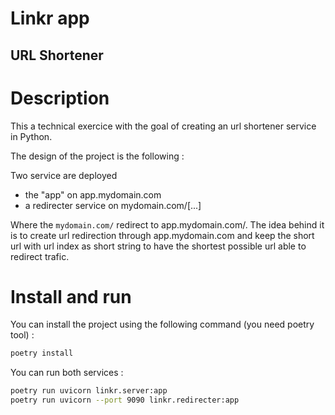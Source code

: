 # Linkr app
## URL Shortener

# Description

This a technical exercice with the goal of creating an url shortener service in
Python.

The design of the project is the following :

Two service are deployed
- the "app" on app.mydomain.com
- a redirecter service on mydomain.com/[...]

Where the `mydomain.com/` redirect to app.mydomain.com/.
The idea behind it is to create url redirection through app.mydomain.com and
keep the short url with url index as short string to have the shortest possible
url able to redirect trafic.

# Install and run

You can install the project using the following command (you need poetry tool) :
```zsh
poetry install
```

You can run both services :
```zsh
poetry run uvicorn linkr.server:app
poetry run uvicorn --port 9090 linkr.redirecter:app
```
